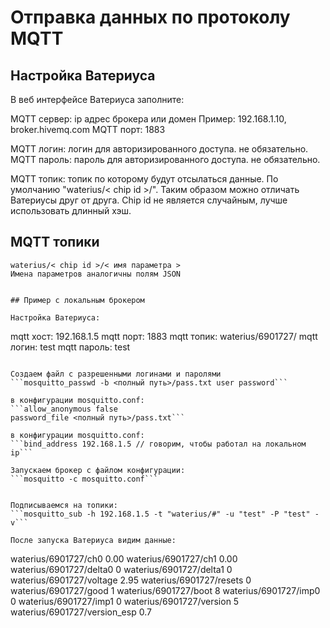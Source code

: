 # Отправка данных по протоколу MQTT

## Настройка Ватериуса

В веб интерфейсе Ватериуса заполните: 

MQTT сервер: ip адрес брокера или домен
Пример: 192.168.1.10, broker.hivemq.com
MQTT порт: 1883

MQTT логин: логин для авторизированного доступа. не обязательно.
MQTT пароль: пароль для авторизированного доступа. не обязательно.

MQTT топик: топик по которому будут отсылаться данные.
По умолчанию "waterius/< chip id >/". 
Таким образом можно отличать Ватериусы друг от друга. Chip id не является случайным, лучше использовать длинный хэш.

## MQTT топики
```
waterius/< chip id >/< имя параметра >
Именa параметров аналогичны полям JSON


## Пример с локальным брокером

Настройка Ватериуса:
```
mqtt хост: 192.168.1.5
mqtt порт: 1883
mqtt топик: waterius/6901727/
mqtt логин: test
mqtt пароль: test 
```

Создаем файл с разрешенными логинами и паролями
```mosquitto_passwd -b <полный путь>/pass.txt user password```

в конфигурации mosquitto.conf:
```allow_anonymous false
password_file <полный путь>/pass.txt```

в конфигурации mosquitto.conf:
```bind_address 192.168.1.5 // говорим, чтобы работал на локальном ip```

Запускаем брокер с файлом конфигурации:
```mosquitto -c mosquitto.conf```


Подписываемся на топики:
```mosquitto_sub -h 192.168.1.5 -t "waterius/#" -u "test" -P "test" -v```

После запуска Ватериуса видим данные:
```
waterius/6901727/ch0 0.00
waterius/6901727/ch1 0.00
waterius/6901727/delta0 0
waterius/6901727/delta1 0
waterius/6901727/voltage 2.95
waterius/6901727/resets 0
waterius/6901727/good 1
waterius/6901727/boot 8
waterius/6901727/imp0 0
waterius/6901727/imp1 0
waterius/6901727/version 5
waterius/6901727/version_esp 0.7
```